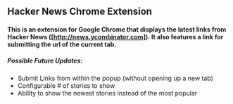 ## Hacker News Chrome Extension
#### This is an extension for Google Chrome that displays the latest links from Hacker News ([http://news.ycombinator.com]). It also features a link for submitting the url of the current tab.

##### Possible Future Updates:
* Submit Links from within the popup (without opening up a new tab)
* Configurable # of stories to show
* Ability to show the newest stories instead of the most popular